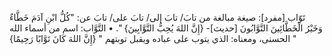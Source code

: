 ‌تَوّاب [مفرد]: صيغة مبالغة من تابَ/ تابَ إلى/ تابَ على/ تابَ عن: "كُلُّ ابْنِ آدَمَ خَطَّاءٌ وَخَيْرُ الْخَطَّائِينَ التَّوَّابُونَ [حديث]- {إِنَّ اللهَ يُحِبُّ التَّوَّابِينَ} ".
• التَّوَّاب: اسم من أسماء الله الحسنى، ومعناه: الذي يتوب على عباده ويقبل توبتهم " {إِنَّ اللهَ كَانَ تَوَّابًا رَحِيمًا} "